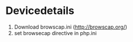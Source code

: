 # Devicedetails
1. Download browscap.ini (http://browscap.org/)
2. set browsecap directive in php.ini
